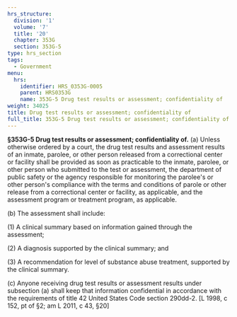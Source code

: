 ```yaml
---
hrs_structure:
  division: '1'
  volume: '7'
  title: '20'
  chapter: 353G
  section: 353G-5
type: hrs_section
tags:
  - Government
menu:
  hrs:
    identifier: HRS_0353G-0005
    parent: HRS0353G
    name: 353G-5 Drug test results or assessment; confidentiality of
weight: 34025
title: Drug test results or assessment; confidentiality of
full_title: 353G-5 Drug test results or assessment; confidentiality of
---
```

**§353G-5 Drug test results or assessment; confidentiality of.** (a) Unless otherwise ordered by a court, the drug test results and assessment results of an inmate, parolee, or other person released from a correctional center or facility shall be provided as soon as practicable to the inmate, parolee, or other person who submitted to the test or assessment, the department of public safety or the agency responsible for monitoring the parolee's or other person's compliance with the terms and conditions of parole or other release from a correctional center or facility, as applicable, and the assessment program or treatment program, as applicable.

(b) The assessment shall include:

(1) A clinical summary based on information gained through the assessment;

(2) A diagnosis supported by the clinical summary; and

(3) A recommendation for level of substance abuse treatment, supported by the clinical summary.

(c) Anyone receiving drug test results or assessment results under subsection (a) shall keep that information confidential in accordance with the requirements of title 42 United States Code section 290dd-2\. [L 1998, c 152, pt of §2; am L 2011, c 43, §20]